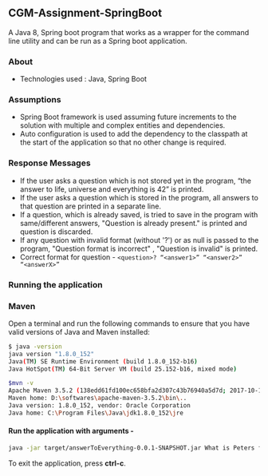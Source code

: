 ## CGM-Assignment-SpringBoot
A Java 8, Spring boot program that works as a wrapper for the command line utility and can be run as a Spring boot application.

### About
- Technologies used : Java, Spring Boot

### Assumptions
- Spring Boot framework is used assuming future increments to the solution with multiple and complex entities and dependencies. 
- Auto configuration is used to add the dependency to the classpath at the start of the application so that no other change is required.

### Response Messages
- If the user asks a question which is not stored yet in the program, “the answer to life, universe and everything is 42” is printed.
- If the user asks a question which is  stored in the program, all answers to that question are printed in a separate line.
- If a question, which is already saved, is tried to save in the program with same/different answers, "Question is already present." is printed and question is discarded.
- If any question with invalid format (without '?') or as null is passed to the program, "Question format is incorrect" , "Question is invalid" is printed.
- Correct format for question - 
    `<question>? “<answer1>” “<answer2>” “<answerX>”`

### Running the application

### Maven

Open a terminal and run the following commands to ensure that you have valid versions of Java and Maven installed:

```bash
$ java -version
java version "1.8.0_152"
Java(TM) SE Runtime Environment (build 1.8.0_152-b16)
Java HotSpot(TM) 64-Bit Server VM (build 25.152-b16, mixed mode)
```

```bash
$mvn -v
Apache Maven 3.5.2 (138edd61fd100ec658bfa2d307c43b76940a5d7d; 2017-10-18T13:28:13+05:30)
Maven home: D:\softwares\apache-maven-3.5.2\bin\..
Java version: 1.8.0_152, vendor: Oracle Corporation
Java home: C:\Program Files\Java\jdk1.8.0_152\jre
```
 
#### Run the application with arguments - 
```bash
java -jar target/answerToEverything-0.0.1-SNAPSHOT.jar What is Peters favorite food? "Pizza" "Spaghetti" "Ice cream"
``` 

To exit the application, press **ctrl-c**.
